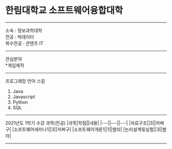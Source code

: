 # 한림대학교 소프트웨어융합대학   

--- 

소속 : 정보과학대학   
전공 : 빅데이터   
복수전공 : 콘텐츠 IT

---

관심분야   
*게임제작

---

프로그래밍 언어 스킬   
1. Java
2. Javascript
3. Python
4. SQL   

---

2021년도 1학기 수강 과목(전공)
|과목|학점||내용|
|---||---||---|
|자료구조||3||어쩌구|
|소프트웨어세미나1||3||저쩌구|
|소프트웨어개론1||1||쏼라|
|논리설계및실험||3||쏼라|

---


